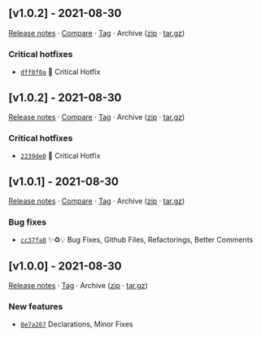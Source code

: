 ## [v1.0.2] - 2021-08-30

[Release notes](https://github.com/kaaaxcreators/create/releases/tag/v1.0.2) · [Compare](https://github.com/kaaaxcreators/create/compare/v1.0.1...v1.0.2) · [Tag](https://github.com/kaaaxcreators/create/tree/v1.0.2) · Archive ([zip](https://github.com/kaaaxcreators/create/archive/v1.0.2.zip) · [tar.gz](https://github.com/kaaaxcreators/create/archive/v1.0.2.tar.gz))

### Critical hotfixes

- [`dff0f0a`](https://github.com/kaaaxcreators/create/commit/dff0f0a) ️📝 Critical Hotfix

## [v1.0.2] - 2021-08-30

[Release notes](https://github.com/kaaaxcreators/create/releases/tag/v1.0.2) · [Compare](https://github.com/kaaaxcreators/create/compare/v1.0.1...v1.0.2) · [Tag](https://github.com/kaaaxcreators/create/tree/v1.0.2) · Archive ([zip](https://github.com/kaaaxcreators/create/archive/v1.0.2.zip) · [tar.gz](https://github.com/kaaaxcreators/create/archive/v1.0.2.tar.gz))

### Critical hotfixes

- [`2239de0`](https://github.com/kaaaxcreators/create/commit/2239de0) ️📝 Critical Hotfix

## [v1.0.1] - 2021-08-30

[Release notes](https://github.com/kaaaxcreators/create/releases/tag/v1.0.1) · [Compare](https://github.com/kaaaxcreators/create/compare/v1.0.0...v1.0.1) · [Tag](https://github.com/kaaaxcreators/create/tree/v1.0.1) · Archive ([zip](https://github.com/kaaaxcreators/create/archive/v1.0.1.zip) · [tar.gz](https://github.com/kaaaxcreators/create/archive/v1.0.1.tar.gz))

### Bug fixes

- [`cc37fa8`](https://github.com/kaaaxcreators/create/commit/cc37fa8) ✨♻️💡 Bug Fixes, Github Files, Refactorings, Better Comments

## [v1.0.0] - 2021-08-30

[Release notes](https://github.com/kaaaxcreators/create/releases/tag/v1.0.0) · [Tag](https://github.com/kaaaxcreators/create/tree/v1.0.0) · Archive ([zip](https://github.com/kaaaxcreators/create/archive/v1.0.0.zip) · [tar.gz](https://github.com/kaaaxcreators/create/archive/v1.0.0.tar.gz))

### New features

- [`0e7a267`](https://github.com/kaaaxcreators/create/commit/0e7a267)  Declarations, Minor Fixes
